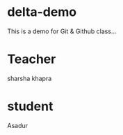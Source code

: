 # delta-demo
This is a demo for Git &amp; Github class...
# Teacher
sharsha khapra 
# student 
Asadur